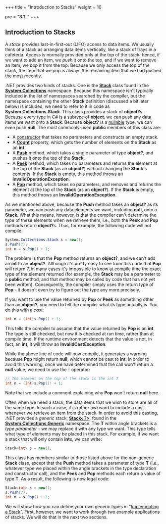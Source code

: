 +++
title = "Introduction to Stacks"
weight = 10

pre = "<b>3.1. </b>"
+++

## Introduction to Stacks

A *stack* provides last-in-first-out (LIFO) access to data items. We
usually think of a stack as arranging data items vertically, like a
stack of trays in a cafeteria. Access is normally provided only at the
top of the stack; hence, if we want to add an item, we *push* it onto
the top, and if we want to remove an item, we *pop* it from the top.
Because we only access the top of the stack, the item that we pop is
always the remaining item that we had pushed the most recently.

.NET provides two kinds of stacks. One is the
[**Stack**](https://learn.microsoft.com/en-us/dotnet/api/system.collections.stack?view=net-6.0)
class found in the
[**System.Collections**](https://learn.microsoft.com/en-us/dotnet/api/system.collections?view=net-6.0)
namespace. Because this namespace isn't typically included in the list of namespaces searched by the compiler, but the namespace containing the other **Stack** definition (discussed a bit later below) is included, we need to refer to it in code as **System.Collections.Stack**. This class provides a stack of <strong>object?</strong>s. Because every
type in C\# is a subtype of **object**, we can push any data items we
want onto a **Stack**. Because **object?** is a [nullable](/appendix/syntax/reference-value#nullable-types) type, we can even push **null**. The most commonly-used **public** members of this
class are:

  - A
    [constructor](https://learn.microsoft.com/en-us/dotnet/api/system.collections.stack.-ctor?view=net-6.0#system-collections-stack-ctor)
    that takes no parameters and constructs an empty stack.
  - A
    [**Count**](https://learn.microsoft.com/en-us/dotnet/api/system.collections.stack.count?view=net-6.0#system-collections-stack-count)
    property, which gets the number of elements on the **Stack** as an
    **int**.
  - A
    [**Push**](https://learn.microsoft.com/en-us/dotnet/api/system.collections.stack.push?view=net-6.0#system-collections-stack-push(system-object))
    method, which takes a single parameter of type **object?**, and
    pushes it onto the top of the **Stack**.
  - A
    [**Peek**](https://learn.microsoft.com/en-us/dotnet/api/system.collections.stack.peek?view=net-6.0#system-collections-stack-peek)
    method, which takes no parameters and returns the element at the top
    of the **Stack** (as an **object?**) without changing the **Stack**'s
    contents. If the **Stack** is empty, this method throws an
    **InvalidOperationException**.
  - A
    [**Pop**](https://learn.microsoft.com/en-us/dotnet/api/system.collections.stack.pop?view=net-6.0#system-collections-stack-pop)
    method, which takes no parameters, and removes and returns the
    element at the top of the **Stack** (as an **object?**). If the
    **Stack** is empty, this method throws an
    **InvalidOperationException**.

As we mentioned above, because the **Push** method takes an **object?**
as its parameter, we can push any data elements we want, including **null**, onto a
**Stack**. What this means, however, is that the compiler can't
determine the type of these elements when we retrieve them; i.e., both
the **Peek** and **Pop** methods return <strong>object?</strong>s. Thus, for example,
the following code will not compile:

```C#
System.Collections.Stack s = new();
s.Push(7);
int n = s.Pop() + 1;
```
The problem is that the **Pop** method returns an **object?**, and we
can't add an **int** to an **object?**. Although it's pretty easy to see
from this code that **Pop** will return 7, in many cases it's impossible
to know at compile time the exact type of the element returned (for
example, the **Stack** may be a parameter to a **public** method, and that method
may be called by code that has not yet been written). Consequently, the
compiler simply uses the return type of **Pop** - it doesn't even try to
figure out the type any more precisely.

<span id="cast"></span> If you want to use the value returned by **Pop**
or **Peek** as something other than an **object?**, you need to tell the
compiler what its type actually is. You do this with a *cast*:

```C#
int n = (int)s.Pop() + 1;
```
This tells the compiler to assume that the value returned by **Pop** is
an **int**. The type is still checked, but now it is checked at run
time, rather than at compile time. If the runtime environment detects
that the value is not, in fact, an **int**, it will throw an
**InvalidCastException**.

While the above line of code will now compile, it generates a warning because **Pop** might return **null**, which cannot be cast to **int**. In order to avoid this warning, once we have determined that the call won't return a **null** value, we need to use the `!` operator:

```C#
// The element on the top of the stack is the int 7
int n = (int)s.Pop()! + 1;
```

Note that we include a comment explaining why **Pop** won't return **null** here.

<span id="generic"></span> Often when we need a stack, the data items
that we wish to store are all of the same type. In such a case, it is
rather awkward to include a cast whenever we retrieve an item from the
stack. In order to avoid this casting, .NET provides a
*generic* stack,
[**Stack\<T\>**](https://learn.microsoft.com/en-us/dotnet/api/system.collections.generic.stack-1?view=net-6.0),
found in the
[**System.Collections.Generic**](https://learn.microsoft.com/en-us/dotnet/api/system.collections.generic?view=net-6.0)
namespace. The **T** within angle brackets is a *type parameter* - we
may replace it with any type we want. This type tells what type of
elements may be placed in this stack. For example, if we want a stack
that will only contain **int**s, we can write:

```C#
Stack<int> s = new();
```
This class has members similar to those listed above for the non-generic
**Stack** class, except that the **Push** method takes a parameter of
type **T** (i.e., whatever type we placed within the angle brackets in
the type declaration and constructor call), and the **Peek** and **Pop**
methods each return a value of type **T**. As a result, the following is
now legal code:
```C#
Stack<int> s = new();
s.Push(7);
int n = s.Pop() + 1;
```
We will show how you can define your own generic types in "[Implementing
a Stack](/stacks-queues/stack-impl)". First, however,
we want to work through two example applications of stacks. We will do
that in the next two sections.
